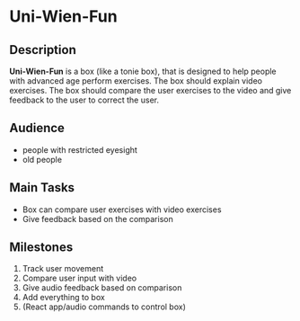 # Uni-Wien-Fun

## Description

**Uni-Wien-Fun** is a box (like a tonie box), that is designed to help people with advanced age perform exercises. The box should explain video exercises. The box should compare the user exercises to the video and give feedback to the user to correct the user.

## Audience

- people with restricted eyesight
- old people

## Main Tasks

- Box can compare user exercises with video exercises
- Give feedback based on the comparison

## Milestones

1. Track user movement
2. Compare user input with video
3. Give audio feedback based on comparison
4. Add everything to box
5. (React app/audio commands to control box)
